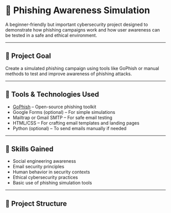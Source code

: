 # 🎣 Phishing Awareness Simulation

A beginner-friendly but important cybersecurity project designed to demonstrate how phishing campaigns work and how user awareness can be tested in a safe and ethical environment.

---

## 🚀 Project Goal

Create a simulated phishing campaign using tools like GoPhish or manual methods to test and improve awareness of phishing attacks.

---

## 🔧 Tools & Technologies Used

- [GoPhish](https://getgophish.com/) – Open-source phishing toolkit
- Google Forms (optional) – For simple simulations
- Mailtrap or Gmail SMTP – For safe email testing
- HTML/CSS – For crafting email templates and landing pages
- Python (optional) – To send emails manually if needed

---

## 🧠 Skills Gained

- Social engineering awareness
- Email security principles
- Human behavior in security contexts
- Ethical cybersecurity practices
- Basic use of phishing simulation tools

---

## 📂 Project Structure


